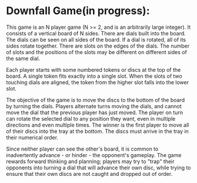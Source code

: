 # Downfall Game(in progress):
This game is an N player game (N >= 2, and is an arbitrarily large integer). It consists of a vertical board of N sides. There are dials built into the board. The dials can be seen on all sides of the board. If a dial is rotated, all of its sides rotate together. There are slots on the edges of the dials. The number of slots and the positions of the slots may be different on different sides of the same dial.

Each player starts with some numbered tokens or discs at the top of the board. A single token fits exactly into a single slot. When the slots of two touching dials are aligned, the token from the higher slot falls into the lower slot.

The objective of the game is to move the discs to the bottom of the board by turning the dials. Players alternate turns moving the dials, and cannot move the dial that the previous player has just moved. The player on turn can rotate the selected dial to any position they want, even in multiple directions and even multiple times. The winner is the first player to move all of their discs into the tray at the bottom. The discs must arrive in the tray in their numerical order.

Since neither player can see the other's board, it is common to inadvertently advance - or hinder - the opponent's gameplay. The game rewards forward thinking and planning; players may try to "trap" their opponents into turning a dial that will advance their own disc, while trying to ensure that their own discs are not caught and dropped out of order.

